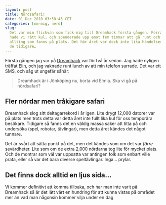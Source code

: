 ```yaml
---
layout: post
title: Nördsafari!
date: 01 Dec 2010 03:58:43 CET
categories: [om-mig, nerd]
slug: 
  Det var min flickvän som fick mig till Dreamhack första gången. Förra gången
  hade vi rätt kul, och spenderade upp emot fem timmar att gå runt och undersöka
  allting som fanns på plats. Det här året var dock inte lika händelserikt som
  de tidigare…
---
```


Första gången jag var på [Dreamhack](http://www.dreamhack.se/) var för två år sedan. Jag hade nyligen träffat [Elin](http://etisblogg.blogspot.com/), och jag vaknade runt lunch av att min telefon surrade. Det var ett SMS, och såg ut ungefär såhär:

> Dreamhack är i Jönköping nu, borta vid Elmia. Ska vi gå på nördsafari?

Fler nördar men tråkigare safari
--------------------------------
Dreamhack slog sitt deltagarrekord i år igen. Lite drygt 12,000 datorer var på plats men trots detta var detta året inte fullt lika kul för oss temporära besökare. Tidigare så fanns det en väldig massa saker att titta på och undersöka (spel, robotar, tävlingar), men detta året kändes det något tunnare.

Det är svårt att sätta punkt på det, men det kändes som om det var *färre* sevärdheter. Lite som om de extra 2,000 nördarna tog lite för mycket plats. Och de montrar som väl var uppsatta var antingen folk som enbart ville prata, eller så var det bara diverse speltävlingar. Inga… prylar.

Det finns dock alltid en ljus sida…
-----------------------------------
Vi kommer definitivt att komma tillbaka, och har man inte varit på Dreamhack så är det lätt värt en hundring för att kunna vistas på området mer än vad man någonsin kommer vilja under en dag.